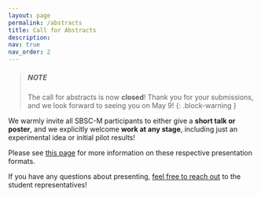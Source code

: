 ```yaml
---
layout: page
permalink: /abstracts
title: Call for Abstracts
description: 
nav: true
nav_order: 2
---
```


> ##### NOTE
>
> The call for abstracts is now <b>closed</b>! Thank you for your submissions, and we look forward to seeing you on May 9!
{: .block-warning }

We warmly invite all SBSC-M participants to either give a <b>short talk or poster</b>, and we explicitly welcome <b>work at any stage</b>, including just an experimental idea or initial pilot results!

Please see <a href="https://bayareadevosymposium.github.io/bayareadevosymposium/schedule" target="_blank">this page</a> for more information on these respective presentation formats.

If you have any questions about presenting, <a href="https://bayareadevosymposium.github.io/bayareadevosymposium/contact" target="_blank">feel free to reach out</a> to the student representatives!